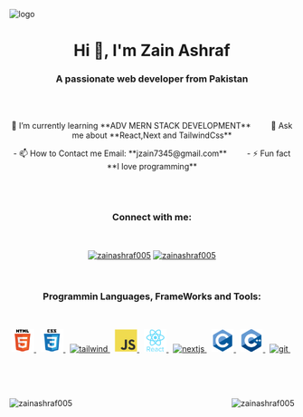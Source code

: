 ![logo](https://github.com/ZainAshraf005/ZainAshraf/blob/main/banner2.png)

<h1 align="center" style{color:red;} >Hi 👋, I'm Zain Ashraf</h1>
<h3 align="center">A passionate web developer from Pakistan</h3>
<br/>
<br/>

<p align="center">
🌱 I’m currently learning **ADV MERN STACK DEVELOPMENT** &nbsp; &nbsp; &nbsp; &nbsp;
 💬 Ask me about **React,Next and TailwindCss**
</p>

<p align="center">
- 📫 How to Contact me Email: **jzain7345@gmail.com**  &nbsp; &nbsp; &nbsp; &nbsp;
- ⚡ Fun fact **I love programming**
        
</p>



<br/>
<br/> 

<h3 align="center">Connect with me:</h3>
<br/>
<p align="center">
<a href="https://linkedin.com/in/zainashraf005" target="blank"><img align="center" src="https://raw.githubusercontent.com/rahuldkjain/github-profile-readme-generator/master/src/images/icons/Social/linked-in-alt.svg" alt="zainashraf005" height="30" width="40" /></a>
<a href="https://www.hackerrank.com/zainashraf005" target="blank"><img align="center" src="https://raw.githubusercontent.com/rahuldkjain/github-profile-readme-generator/master/src/images/icons/Social/hackerrank.svg" alt="zainashraf005" height="30" width="40" /></a>
</p>
<br/>
<h3 align="center">Programmin Languages, FrameWorks and Tools:</h3>
<br/>
<p align="center">
        <a href="https://www.w3.org/html/" target="_blank" rel="noreferrer">
            <img src="https://raw.githubusercontent.com/devicons/devicon/master/icons/html5/html5-original-wordmark.svg"
                alt="html5" width="40" height="40" /> </a> &nbsp;
        <a href="https://www.w3schools.com/css/" target="_blank" rel="noreferrer">
            <img src="https://raw.githubusercontent.com/devicons/devicon/master/icons/css3/css3-original-wordmark.svg"
                alt="css3" width="40" height="40" /> </a> &nbsp;
        <a href="https://tailwindcss.com/" target="_blank" rel="noreferrer">
            <img src="https://www.vectorlogo.zone/logos/tailwindcss/tailwindcss-icon.svg" alt="tailwind" width="40"
                height="40" /> </a> &nbsp;
        <a href="https://developer.mozilla.org/en-US/docs/Web/JavaScript" target="_blank" rel="noreferrer">
            <img src="https://raw.githubusercontent.com/devicons/devicon/master/icons/javascript/javascript-original.svg"
                alt="javascript" width="40" height="40" /> </a> &nbsp;
        <a href="https://reactjs.org/" target="_blank" rel="noreferrer">
            <img src="https://raw.githubusercontent.com/devicons/devicon/master/icons/react/react-original-wordmark.svg"
                alt="react" width="40" height="40" /> </a> &nbsp;
        <a href="https://nextjs.org/" target="_blank" rel="noreferrer">
            <img src="https://cdn.worldvectorlogo.com/logos/nextjs-2.svg" alt="nextjs" width="40" height="40" /> </a> &nbsp;
        <a href="https://www.cprogramming.com/" target="_blank" rel="noreferrer">
            <img src="https://raw.githubusercontent.com/devicons/devicon/master/icons/c/c-original.svg" alt="c"
                width="40" height="40" /> </a> &nbsp;
        <a href="https://www.w3schools.com/cpp/" target="_blank" rel="noreferrer">
            <img src="https://raw.githubusercontent.com/devicons/devicon/master/icons/cplusplus/cplusplus-original.svg"
                alt="cplusplus" width="40" height="40" /> </a> &nbsp;
        <a href="https://git-scm.com/" target="_blank" rel="noreferrer">
            <img src="https://www.vectorlogo.zone/logos/git-scm/git-scm-icon.svg" alt="git" width="40" height="40" />
        </a> &nbsp;
    </p>
    <br/>
    <br/>
    <br/>

    

<p><img height="180px"  align="left" src="https://github-readme-stats.vercel.app/api/top-langs?username=zainashraf005&show_icons=true&locale=en&layout=compact" alt="zainashraf005" /></p>

<p>&nbsp;<img height="180px"  align="right" src="https://github-readme-stats.vercel.app/api?username=zainashraf005&show_icons=true&locale=en" alt="zainashraf005" /></p>
